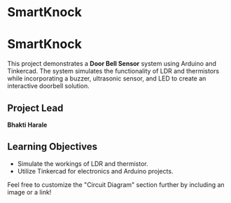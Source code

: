 # SmartKnock

# SmartKnock

This project demonstrates a **Door Bell Sensor** system using Arduino and Tinkercad. The system simulates the functionality of LDR and thermistors while incorporating a buzzer, ultrasonic sensor, and LED to create an interactive doorbell solution.

## Project Lead
**Bhakti Harale**

## Learning Objectives
- Simulate the workings of LDR and thermistor.
- Utilize Tinkercad for electronics and Arduino projects.

  
Feel free to customize the "Circuit Diagram" section further by including an image or a link!
